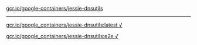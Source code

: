 [gcr.io/google-containers/jessie-dnsutils](https://hub.docker.com/r/sqeven/jessie-dnsutils/tags/) 

----
[gcr.io/google_containers/jessie-dnsutils:latest √](https://hub.docker.com/r/sqeven/jessie-dnsutils/tags/)

[gcr.io/google_containers/jessie-dnsutils:e2e √](https://hub.docker.com/r/sqeven/jessie-dnsutils/tags/)

